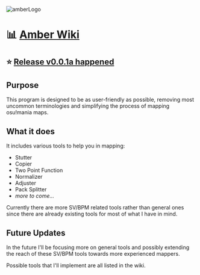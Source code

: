 ![amberLogo](http://puu.sh/z235w/e2127a205c.png)

# :bar_chart: [Amber Wiki](https://github.com/Eve-ning/amber/wiki)

## :star: [Release v0.0.1a happened](https://github.com/Eve-ning/amber/releases)

## Purpose

This program is designed to be as user-friendly as possible, removing most uncommon terminologies and simplifying the process of mapping osu!mania maps.

## What it does

It includes various tools to help you in mapping:

- Stutter
- Copier
- Two Point Function
- Normalizer
- Adjuster
- Pack Splitter
- *more to come...*

Currently there are more SV/BPM related tools rather than general ones since there are already existing tools for most of what I have in mind.

## Future Updates

In the future I'll be focusing more on general tools and possibly extending the reach of these SV/BPM tools towards more experienced mappers.

Possible tools that I'll implement are all listed in the wiki.
